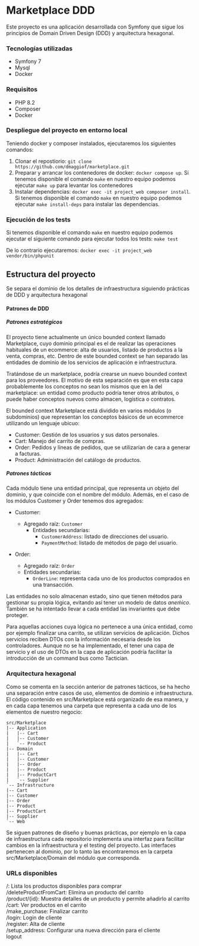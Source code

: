 # Marketplace DDD

Este proyecto es una aplicación desarrollada con Symfony que sigue los principios de Domain Driven Design (DDD) y arquitectura hexagonal.

### Tecnologías utilizadas
- Symfony 7
- Mysql
- Docker

### Requisitos
- PHP 8.2
- Composer
- Docker

### Despliegue del proyecto en entorno local
Teniendo docker y composer instalados, ejecutaremos los siguientes comandos:

1. Clonar el repostiorio:
   `git clone https://github.com/dmaggiof/marketplace.git`
2. Preparar y arrancar los contenedores de docker:
   `docker compose up`. Si tenemos disponible el comando `make` en nuestro equipo podemos ejecutar `make up` para levantar los contenedores 
3. Instalar dependencias:
  `docker exec -it project_web composer install`. Si tenemos disponible el comando `make` en nuestro equipo podemos ejecutar `make install-deps` para instalar las dependencias. 

### Ejecución de los tests

Si tenemos disponible el comando `make` en nuestro equipo podemos ejecutar el siguiente comando para ejecutar todos los tests:
`make test`

De lo contrario ejecutaremos: 
`docker exec -it project_web vendor/bin/phpunit`

## Estructura del proyecto

Se separa el dominio de los detalles de infraestructura siguiendo prácticas de DDD y arquitectura hexagonal

#### Patrones de DDD

##### Patrones estratégicos

El proyecto tiene actualmente un único bounded context llamado Marketplace, cuyo dominio principal es el de realizar las operaciones habituales de un ecommerce: alta de usuarios, listado de productos a la venta, compras, etc. Dentro de este bounded context se han separado las entidades de dominio de los servicios de aplicación e infraestructura.

Tratándose de un marketplace, podría crearse un nuevo bounded context para los proveedores. El motivo de esta separación es que en esta capa probablemente los conceptos no sean los mismos que en la del marketplace: un entidad como producto podría tener otros atributos, o puede haber conceptos nuevos como almacen, logística o contratos. 

El bounded context Marketplace está dividido en varios módulos (o subdominios) que representan los conceptos básicos de un ecommerce utilizando un lenguaje ubicuo:

- Customer: Gestión de los usuarios y sus datos personales.
- Cart: Manejo del carrito de compras.
- Order: Pedidos y líneas de pedidos, que se utilizarían de cara a generar a facturas.
- Product: Administración del catálogo de productos.

##### Patrones tácticos

Cada módulo tiene una entidad principal, que representa un objeto del dominio, y que coincide con el nombre del módulo. Además, en el caso de los módulos Customer y Order tenemos dos agregados:

- Customer:
  - Agregado raíz: `Customer`
    - Entidades secundarias:
       - `CustomerAddress`: listado de direcciones del usuario.
       - `PaymentMethod`: listado de métodos de pago del usuario.

- Order:
   - Agregado raíz: `Order`
   - Entidades secundarias:
     -   `OrderLine`: representa cada uno de los productos comprados en una transacción.

Las entidades no solo almacenan estado, sino que tienen métodos para gestionar su propia lógica, evitando así tener un modelo de datos _aneḿico_. También se ha intentado llevar a cada entidad las invariantes que debe proteger.

Para aquellas acciones cuya lógica no pertenece a una única entidad, como por ejemplo finalizar una carrito, se utilizan servicios de aplicación. Dichos servicios reciben DTOs con la información necesaria desde los controladores. Aunque no se ha implementado, el tener una capa de servicio y el uso de DTOs en la capa de aplicación podría facilitar la introducción de un command bus como Tactician. 

### Arquitectura hexagonal

Como se comenta en la sección anterior de patrones tácticos, se ha hecho una separación entre casos de uso, elementos de dominio e infraestructura. El código contenido en src/Marketplace
está organizado de esa manera, y en cada capa tenemos una carpeta que representa a cada uno de los elementos de nuestro negocio:
```
src/Marketplace
|-- Application
|   |-- Cart
|   |-- Customer
|   `-- Product
|-- Domain
|   |-- Cart
|   |-- Customer
|   |-- Order
|   |-- Product
|   |-- ProductCart
|   `-- Supplier
`-- Infrastructure
|-- Cart
|-- Customer
|-- Order
|-- Product
|-- ProductCart
|-- Supplier
`-- Web
```

Se siguen patrones de diseño y buenas prácticas, por ejemplo en la capa de infraestructura cada repositorio implementa una interfaz para facilitar cambios en la infraestructura y el testing del proyecto. 
Las interfaces pertenecen al dominio, por lo tanto las encontraremos en la carpeta src/Marketplace/Domain del módulo que corresponda.

### URLs disponibles

/: Lista los productos disponibles para comprar  
/deleteProductFromCart: Elimina un producto del carrito    
/product/{id}: Muestra detalles de un producto y permite añadirlo al carrito  
/cart: Ver productos en el carrito  
/make_purchase: Finalizar carrito  
/login: Login de cliente     
/register: Alta de cliente  
/setup_address: Configurar una nueva dirección para el cliente  
logout                      
